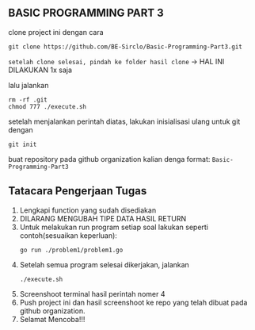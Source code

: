 ## BASIC PROGRAMMING PART 3

clone project ini dengan cara

```
git clone https://github.com/BE-Sirclo/Basic-Programming-Part3.git
```

`setelah clone selesai, pindah ke folder hasil clone` -> HAL INI DILAKUKAN 1x saja

lalu jalankan 

```
rm -rf .git
chmod 777 ./execute.sh
```

setelah menjalankan perintah diatas, lakukan inisialisasi ulang untuk git dengan 

```
git init
```

buat repository pada github organization kalian denga format: `Basic-Programming-Part3`

## Tatacara Pengerjaan Tugas

1. Lengkapi function yang sudah disediakan
2. DILARANG MENGUBAH TIPE DATA HASIL RETURN
3. Untuk melakukan run program setiap soal lakukan seperti contoh(sesuaikan keperluan): 
    ```
    go run ./problem1/problem1.go
    ```
4. Setelah semua program selesai dikerjakan, jalankan
    ```
    ./execute.sh
    ```
5. Screenshoot terminal hasil perintah nomer 4
6. Push project ini dan hasil screenshoot ke repo yang telah dibuat pada github organization.
7. Selamat Mencoba!!!
